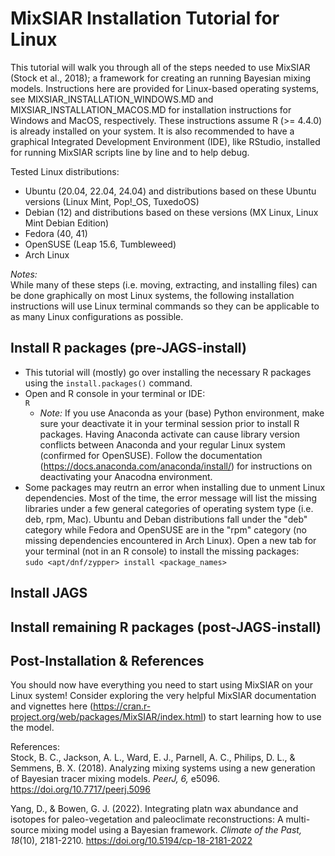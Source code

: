 # MixSIAR Installation Tutorial for Linux

This tutorial will walk you through all of the steps needed to use MixSIAR (Stock et al., 2018); a framework for creating an running Bayesian mixing models. Instructions here are provided for Linux-based operating systems, see MIXSIAR_INSTALLATION_WINDOWS.MD and MIXSIAR_INSTALLATION_MACOS.MD for installation instructions for Windows and MacOS, respectively. These instructions assume R (>= 4.4.0) is already installed on your system. It is also recommended to have a graphical Integrated Development Environment (IDE), like RStudio, installed for running MixSIAR scripts line by line and to help debug.

Tested Linux distributions:
- Ubuntu (20.04, 22.04, 24.04) and distributions based on these Ubuntu versions (Linux Mint, Pop!_OS, TuxedoOS)
- Debian (12) and distributions based on these versions (MX Linux, Linux Mint Debian Edition)
- Fedora (40, 41)
- OpenSUSE (Leap 15.6, Tumbleweed)
- Arch Linux

_Notes:_\
While many of these steps (i.e. moving, extracting, and installing files) can be done graphically on most Linux systems, the following installation instructions will use Linux terminal commands so they can be applicable to as many Linux configurations as possible.

## Install R packages (pre-JAGS-install)
- This tutorial will (mostly) go over installing the necessary R packages using the `install.packages()` command.
- Open and R console in your terminal or IDE:\
`R`
  - _Note:_ If you use Anaconda as your (base) Python environment, make sure your deactivate it in your terminal session prior to install R packages. Having Anaconda activate can cause library version conflicts between Anaconda and your regular Linux system (confirmed for OpenSUSE). Follow the documentation (https://docs.anaconda.com/anaconda/install/) for instructions on deactivating your Anacodna environment.
- Some packages may reutrn an error when installing due to unment Linux dependencies. Most of the time, the error message will list the missing libraries under a few general categories of operating system type (i.e. deb, rpm, Mac). Ubuntu and Deban distributions fall under the "deb" category while Fedora and OpenSUSE are in the "rpm" category (no missing dependencies encountered in Arch Linux). Open a new tab for your terminal (not in an R console) to install the missing packages:\
`sudo <apt/dnf/zypper> install <package_names>`

## Install JAGS

## Install remaining R packages (post-JAGS-install)

## Post-Installation & References
You should now have everything you need to start using MixSIAR on your Linux system! Consider exploring the very helpful MixSIAR documentation and vignettes here (https://cran.r-project.org/web/packages/MixSIAR/index.html) to start learning how to use the model.

References:\
Stock, B. C., Jackson, A. L., Ward, E. J., Parnell, A. C., Philips, D. L., & Semmens, B. X. (2018). Analyzing mixing systems using a new generation of Bayesian tracer mixing models. _PeerJ, 6,_ e5096. https://doi.org/10.7717/peerj.5096

Yang, D., & Bowen, G. J. (2022). Integrating platn wax abundance and isotopes for paleo-vegetation and paleoclimate reconstructions: A multi-source mixing model using a Bayesian framework. _Climate of the Past, 18_(10), 2181-2210. https://doi.org/10.5194/cp-18-2181-2022
